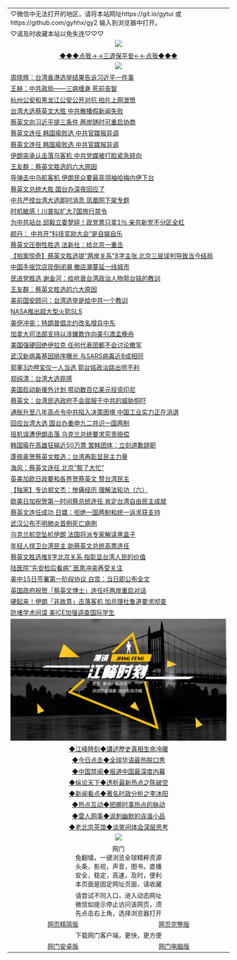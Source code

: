  <table>
<tr>
<td colspan="2" align=left>
♡微信中无法打开的地区，请将本站网址https://git.io/gytui 或 https://github.com/gyhhx/gy2 输入到浏览器中打开。 
 </td>
</tr>
 <tr>
 <td colspan="2" align=left>
♡请及时收藏本站以免失连♡♡♡
</td>
 </tr>
  <tr>
    <td colspan="2" align=center><img src="https://github.com/gyhhx/image-upload/blob/master/3t.jpg"></td>
 </tr>
 <tr><td colspan="2" align="center"><a href="https://xball.casa/oo.aspx?name=ogQuit&key=eqxowaguscvmxdgc&from=gy">◆◆◆点我→→三退保平安←←点我◆◆◆</a></td></tr>
  <tr>
    <td colspan="2" align=center><img src="https://cdn.jsdelivr.net/gh/gyoupiodf/im1/%E7%BD%91%E9%97%A8%E6%96%B0%E9%97%BB1.jpg"></td>
 </tr>
<tr><td colspan="2" align="left"><a href="https://xball.casa/oo.aspx?name=c1116816&key=eqxowaguscvmxdgc&from=gy">周晓辉：台湾香港选举结果告诉习近平一件事</a></td></tr>
<tr><td colspan="2" align="left"><a href="https://xball.casa/oo.aspx?name=c1116803&key=eqxowaguscvmxdgc&from=gy">王赫：中共政局——三病缠身 死前丧智</a></td></tr>
<tr><td colspan="2" align="left"><a href="https://xball.casa/oo.aspx?name=c1116817&key=eqxowaguscvmxdgc&from=gy">杭州公安和黑龙江公安公开对抗 拍片上网泄愤</a></td></tr>
<tr><td colspan="2" align="left"><a href="https://xball.casa/oo.aspx?name=c1116814&key=eqxowaguscvmxdgc&from=gy">台湾大选蔡英文大胜 中共散播假新闻失败</a></td></tr>
<tr><td colspan="2" align="left"><a href="https://xball.casa/oo.aspx?name=c1116774&key=eqxowaguscvmxdgc&from=gy">蔡英文向习近平提三条件 两岸随时可重启协商</a></td></tr>
<tr><td colspan="2" align="left"><a href="https://xball.casa/oo.aspx?name=c1116754&key=eqxowaguscvmxdgc&from=gy">蔡英文连任 韩国瑜败选 中共官媒报异调</a></td></tr>
<tr><td colspan="2" align="left"><a href="https://xball.casa/oo.aspx?name=c1116798&key=eqxowaguscvmxdgc&from=gy">蔡英文连任 韩国瑜败选 中共官媒报异调</a></td></tr>
<tr><td colspan="2" align="left"><a href="https://xball.casa/oo.aspx?name=c1116818&key=eqxowaguscvmxdgc&from=gy">伊朗突承认击落乌客机 中共党媒被打脸紧急转向</a></td></tr>
<tr><td colspan="2" align="left"><a href="https://xball.casa/oo.aspx?name=c1116804&key=eqxowaguscvmxdgc&from=gy">王友群：蔡英文胜选的六大原因</a></td></tr>
<tr><td colspan="2" align="left"><a href="https://xball.casa/oo.aspx?name=c1116796&key=eqxowaguscvmxdgc&from=gy">导弹击中乌航客机 伊朗民众要最高领袖哈梅内伊下台</a></td></tr>
<tr><td colspan="2" align="left"><a href="https://xball.casa/oo.aspx?name=c1116778&key=eqxowaguscvmxdgc&from=gy">蔡英文总统大胜 国台办深夜回应了</a></td></tr>
<tr><td colspan="2" align="left"><a href="https://xball.casa/oo.aspx?name=c1116799&key=eqxowaguscvmxdgc&from=gy">中共严控台湾大选即时消息 凤凰网下架专题</a></td></tr>
<tr><td colspan="2" align="left"><a href="https://xball.casa/oo.aspx?name=c1116807&key=eqxowaguscvmxdgc&from=gy">时机敏感！川普拟扩大7国旅行禁令</a></td></tr>
<tr><td colspan="2" align="left"><a href="https://xball.casa/oo.aspx?name=c1116785&key=eqxowaguscvmxdgc&from=gy">为中共站台 邱毅立委梦碎！政党票只拿1％ 亲共新党不分区全杠</a></td></tr>
<tr><td colspan="2" align="left"><a href="https://xball.casa/oo.aspx?name=c1116802&key=eqxowaguscvmxdgc&from=gy">颜丹： 中共开“科技奖励大会”是自娱自乐</a></td></tr>
<tr><td colspan="2" align="left"><a href="https://xball.casa/oo.aspx?name=c1116765&key=eqxowaguscvmxdgc&from=gy">蔡英文压倒性胜选 法新社：给北京一重击</a></td></tr>
<tr><td colspan="2" align="left"><a href="https://xball.casa/oo.aspx?name=c1116820&key=eqxowaguscvmxdgc&from=gy">【拍案惊奇】蔡英文胜选提“两岸关系”8字主张 北京三层误判导致当今结局</a></td></tr>
<tr><td colspan="2" align="left"><a href="https://xball.casa/oo.aspx?name=c1116821&key=eqxowaguscvmxdgc&from=gy">中国手摇饮店现倒闭潮 撤店潮蔓延一线城市</a></td></tr>
<tr><td colspan="2" align="left"><a href="https://xball.casa/oo.aspx?name=c1116805&key=eqxowaguscvmxdgc&from=gy">民进党胜选 谢金河：给呛衰台湾政治人物郭台铭的教训</a></td></tr>
<tr><td colspan="2" align="left"><a href="https://xball.casa/oo.aspx?name=c1116788&key=eqxowaguscvmxdgc&from=gy">王友群：蔡英文胜选的六大原因</a></td></tr>
<tr><td colspan="2" align="left"><a href="https://xball.casa/oo.aspx?name=c1116800&key=eqxowaguscvmxdgc&from=gy">美前国安顾问：台湾选举是给中共一个教训</a></td></tr>
<tr><td colspan="2" align="left"><a href="https://xball.casa/oo.aspx?name=c1116809&key=eqxowaguscvmxdgc&from=gy">NASA推出超大型火箭SLS</a></td></tr>
<tr><td colspan="2" align="left"><a href="https://xball.casa/oo.aspx?name=c1116822&key=eqxowaguscvmxdgc&from=gy">美伊冲突：特朗普倡北约改名增兵中东</a></td></tr>
<tr><td colspan="2" align="left"><a href="https://xball.casa/oo.aspx?name=c1116784&key=eqxowaguscvmxdgc&from=gy">加拿大司法部支持以涉嫌欺诈向美引渡孟晚舟</a></td></tr>
<tr><td colspan="2" align="left"><a href="https://xball.casa/oo.aspx?name=c1116806&key=eqxowaguscvmxdgc&from=gy">美国强硬回绝伊拉克 任何代表团都不会讨论撤军</a></td></tr>
<tr><td colspan="2" align="left"><a href="https://xball.casa/oo.aspx?name=c1116823&key=eqxowaguscvmxdgc&from=gy">武汉新病毒基因排序曝光 与SARS病毒近8成相同</a></td></tr>
<tr><td colspan="2" align="left"><a href="https://xball.casa/oo.aspx?name=c1116797&key=eqxowaguscvmxdgc&from=gy">郭董3边押宝仅一人当选 郭台铭政治路出师不利</a></td></tr>
<tr><td colspan="2" align="left"><a href="https://xball.casa/oo.aspx?name=c1116815&key=eqxowaguscvmxdgc&from=gy">郑纯清：台湾大选观感</a></td></tr>
<tr><td colspan="2" align="left"><a href="https://xball.casa/oo.aspx?name=c1116810&key=eqxowaguscvmxdgc&from=gy">美国启动新援外计划 带动数百亿美元投资印尼</a></td></tr>
<tr><td colspan="2" align="left"><a href="https://xball.casa/oo.aspx?name=c1116786&key=eqxowaguscvmxdgc&from=gy">蔡英文：台湾民选政府不会屈服于中共的威胁恫吓</a></td></tr>
<tr><td colspan="2" align="left"><a href="https://xball.casa/oo.aspx?name=c1116775&key=eqxowaguscvmxdgc&from=gy">通胀升至八年高点令中共陷入决策困境 中国工业实力正在消退</a></td></tr>
<tr><td colspan="2" align="left"><a href="https://xball.casa/oo.aspx?name=c1116753&key=eqxowaguscvmxdgc&from=gy">回应台湾大选 国台办重申九二共识一国两制</a></td></tr>
<tr><td colspan="2" align="left"><a href="https://xball.casa/oo.aspx?name=c1116783&key=eqxowaguscvmxdgc&from=gy">班机误遭伊朗击落 乌克兰总统要求究责赔偿</a></td></tr>
<tr><td colspan="2" align="left"><a href="https://xball.casa/oo.aspx?name=c1116793&key=eqxowaguscvmxdgc&from=gy">韩国瑜在高雄狂输近50万票 罢韩团体：立刻道歉辞职</a></td></tr>
<tr><td colspan="2" align="left"><a href="https://xball.casa/oo.aspx?name=c1116795&key=eqxowaguscvmxdgc&from=gy">蓬佩奥贺蔡英文胜选：台湾再彰显民主力量</a></td></tr>
<tr><td colspan="2" align="left"><a href="https://xball.casa/oo.aspx?name=c1116787&key=eqxowaguscvmxdgc&from=gy">海风：蔡英文连任 北京“帮了大忙”</a></td></tr>
<tr><td colspan="2" align="left"><a href="https://xball.casa/oo.aspx?name=c1116838&key=eqxowaguscvmxdgc&from=gy">英美加欧日政要和各界贺蔡英文 赞台湾民主</a></td></tr>
<tr><td colspan="2" align="left"><a href="https://xball.casa/oo.aspx?name=c1116801&key=eqxowaguscvmxdgc&from=gy">【独家】专访郑文杰：惨痛经历 理解法轮功（六）</a></td></tr>
<tr><td colspan="2" align="left"><a href="https://xball.casa/oo.aspx?name=c1116772&key=eqxowaguscvmxdgc&from=gy">欧美日加祝贺第一时间蔡总统连任 肯定台湾自由民主成就</a></td></tr>
<tr><td colspan="2" align="left"><a href="https://xball.casa/oo.aspx?name=c1116780&key=eqxowaguscvmxdgc&from=gy">蔡英文连任成功 日媒：拒绝一国两制和统一诉求获支持</a></td></tr>
<tr><td colspan="2" align="left"><a href="https://xball.casa/oo.aspx?name=c1116755&key=eqxowaguscvmxdgc&from=gy">武汉公布不明肺炎首例死亡病例</a></td></tr>
<tr><td colspan="2" align="left"><a href="https://xball.casa/oo.aspx?name=c1116808&key=eqxowaguscvmxdgc&from=gy">乌克兰航空坠机伊朗 法国将派专家解读黑盒子</a></td></tr>
<tr><td colspan="2" align="left"><a href="https://xball.casa/oo.aspx?name=c1116752&key=eqxowaguscvmxdgc&from=gy">年轻人捍卫台湾民主 助蔡英文总统高票连任</a></td></tr>
<tr><td colspan="2" align="left"><a href="https://xball.casa/oo.aspx?name=c1116792&key=eqxowaguscvmxdgc&from=gy">蔡英文胜选推8字北京关系 指彰显台湾人民的价值</a></td></tr>
<tr><td colspan="2" align="left"><a href="https://xball.casa/oo.aspx?name=c1116768&key=eqxowaguscvmxdgc&from=gy">陆医院“先安检后看病” 医患冲突再受关注</a></td></tr>
<tr><td colspan="2" align="left"><a href="https://xball.casa/oo.aspx?name=c1116770&key=eqxowaguscvmxdgc&from=gy">美中15日签署第一阶段协议 白宫：当日即公布全文</a></td></tr>
<tr><td colspan="2" align="left"><a href="https://xball.casa/oo.aspx?name=c1116773&key=eqxowaguscvmxdgc&from=gy">英国政府祝贺「蔡英文博士」连任吁两岸重启对话</a></td></tr>
<tr><td colspan="2" align="left"><a href="https://xball.casa/oo.aspx?name=c1116781&key=eqxowaguscvmxdgc&from=gy">硬起来！伊朗「非故意」击落客机 加总理杜鲁道要求彻查</a></td></tr>
<tr><td colspan="2" align="left"><a href="https://xball.casa/oo.aspx?name=c1116813&key=eqxowaguscvmxdgc&from=gy">防堵学术间谍 美ICE加强调查国际学生</a></td></tr>

 <tr>
   <td colspan="2" align=center><img src="https://github.com/gyoupiodf/im1/blob/master/jf-1.jpg"></td>
  </tr>
   <tr>
   <td colspan="2" align=center> 
<a href="https://xball.casa/oo.aspx?name=c922850&key=eqxowaguscvmxdgc&from=gy&tag=9877">◆江峰時刻◆講述歷史真相生命冷暖</a><br/>
    </td>
  </tr>
   <tr>
   <td colspan="2" align=center> 
<a href="https://xball.casa/oo.aspx?name=c816850&key=eqxowaguscvmxdgc&from=gy&tag=9877">◆今日点击◆全球华语最热脱口秀</a><br/>
    </td>
  </tr>
  <tr>
  <td colspan="2" align=center>
<a href="https://xball.casa/oo.aspx?name=c816860&key=eqxowaguscvmxdgc&from=gy&tag=99733110">◆中国禁闻◆报道中国最深度内幕</a><br/>
   </tr>
  <tr>
     <td colspan="2" align=center>
<a href="https://xball.casa/oo.aspx?name=c816855&key=eqxowaguscvmxdgc&from=gy&tag=997110">◆纵论天下◆透析最新热点之陈破空</a><br/>
   </tr>
   <tr>
      <td colspan="2" align=center>
<a href="https://xball.casa/oo.aspx?name=c838308&key=eqxowaguscvmxdgc&from=gy&tag=9973110">◆新闻看点◆著名时政分析之李沐阳</a><br/>
   </tr>
   <tr>
     <td colspan="2" align=center>
<a href="https://xball.casa/oo.aspx?name=c816852&key=eqxowaguscvmxdgc&from=gy&tag=9733110">◆热点互动◆把握时事热点的脉动</a><br/>
   </tr>
   <tr>
      <td colspan="2" align=center>
<a href="https://xball.casa/oo.aspx?name=c816694&key=eqxowaguscvmxdgc&from=gy&tag=93310">◆雷人网事◆讽刺幽默的诙谐小品</a><br/>
   </tr>
   <tr>
    <td colspan="2" align=center>
<a href="https://xball.casa/oo.aspx?name=c816650&key=eqxowaguscvmxdgc&from=gy&tag=9973110">◆老北京茶馆◆谈笑间体会深层思考</a><br/>
   </tr>
 <tr>
    <td colspan="2" align="center"><img src="https://gitlab.com/ogate2/up/raw/master/_/oGate65.jpg"/></td>
  </tr>
  <tr>
    <td colspan="2" align="center">网门<br/>免翻墙，一键浏览全球精粹资源<br/>头条，影视，声音，图书，直播<br/>安全，稳定，高速，及时，便利<br/>本页面是固定网址页面，请收藏</td>
  <tr>
  <tr>
    <td colspan="2" align="center">请尝试不同入口，进入动态网址<br/>微信如提示停止访问该网页，须<br/>先点击右上角，选择浏览器打开</td>
  <tr>  
  <tr>
    <td align="center"><a href="https://gitcdn.xyz/repo/otiny/up/master/show002.htm">网页精简版</a></td>
    <td align="center"><a href="https://gitcdn.xyz/repo/otiny/up/master/show001.htm">网页完整版</a></td>
  </tr>
  <tr>
    <td colspan="2" align="center">下载网门客户端，更快，更方便</td>
  <tr>
  <tr>
    <td align="center"><a href="https://raw.githubusercontent.com/opipe/up/master/oGatea.apk">网门安卓版</a></td>
    <td align="center"><a href="https://raw.githubusercontent.com/opipe/up/master/oGate.zip">网门电脑版</a></td>
  </tr>
</table>


